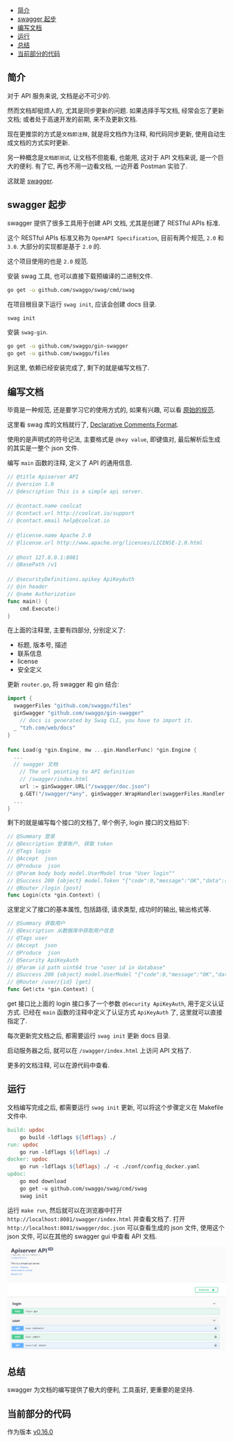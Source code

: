 <!-- TOC -->

- [简介](#简介)
- [swagger 起步](#swagger-起步)
- [编写文档](#编写文档)
- [运行](#运行)
- [总结](#总结)
- [当前部分的代码](#当前部分的代码)

<!-- /TOC -->

## 简介

对于 API 服务来说, 文档是必不可少的.

然而文档却挺烦人的, 尤其是同步更新的问题. 如果选择手写文档, 经常会忘了更新文档;
或者处于高速开发的前期, 来不及更新文档.

现在更推崇的方式是`文档即注释`, 就是将文档作为注释, 和代码同步更新,
使用自动生成文档的方式实时更新.

另一种概念是`文档即测试`, 让文档不但能看, 也能用, 这对于 API 文档来说,
是一个巨大的便利. 有了它, 再也不用一边看文档, 一边开着 Postman 实验了.

这就是 [swagger](https://swagger.io/).

## swagger 起步

swagger 提供了很多工具用于创建 API 文档, 尤其是创建了 RESTful APIs 标准.

这个 RESTful APIs 标准又称为 `OpenAPI Specification`, 目前有两个规范,
`2.0` 和 `3.0`. 大部分的实现都是基于 `2.0` 的.

这个项目使用的也是 `2.0` 规范.

安装 swag 工具, 也可以直接下载预编译的二进制文件.

```bash
go get -u github.com/swaggo/swag/cmd/swag
```

在项目根目录下运行 `swag init`, 应该会创建 docs 目录.

```bash
swag init
```

安装 `swag-gin`.

```bash
go get -u github.com/swaggo/gin-swagger
go get -u github.com/swaggo/files
```

到这里, 依赖已经安装完成了, 剩下的就是编写文档了.

## 编写文档

毕竟是一种规范, 还是要学习它的使用方式的, 如果有兴趣, 可以看
[原始的规范](https://github.com/OAI/OpenAPI-Specification).

这里看 swag 库的文档就行了,
[Declarative Comments Format](https://github.com/swaggo/swag#declarative-comments-format).

使用的是声明式的符号记法, 主要格式是 `@key value`, 即键值对,
最后解析后生成的其实是一整个 json 文件.

编写 `main` 函数的注释, 定义了 API 的通用信息.

```go
// @title Apiserver API
// @version 1.0
// @description This is a simple api server.

// @contact.name coolcat
// @contact.url http://coolcat.io/support
// @contact.email help@coolcat.io

// @license.name Apache 2.0
// @license.url http://www.apache.org/licenses/LICENSE-2.0.html

// @host 127.0.0.1:8081
// @BasePath /v1

// @securityDefinitions.apikey ApiKeyAuth
// @in header
// @name Authorization
func main() {
	cmd.Execute()
}
```

在上面的注释里, 主要有四部分, 分别定义了:

- 标题, 版本号, 描述
- 联系信息
- license
- 安全定义

更新 `router.go`, 将 swagger 和 gin 结合:

```go
import {
  swaggerFiles "github.com/swaggo/files"
  ginSwagger "github.com/swaggo/gin-swagger"
    // docs is generated by Swag CLI, you have to import it.
  _ "tzh.com/web/docs"
}

func Load(g *gin.Engine, mw ...gin.HandlerFunc) *gin.Engine {
  ...
  // swagger 文档
	// The url pointing to API definition
	// /swagger/index.html
	url := ginSwagger.URL("/swagger/doc.json")
	g.GET("/swagger/*any", ginSwagger.WrapHandler(swaggerFiles.Handler, url))
  ...
}
```

剩下的就是编写每个接口的文档了, 举个例子, login 接口的文档如下:

```go
// @Summary 登录
// @Description 登录账户, 获取 token
// @Tags login
// @Accept  json
// @Produce  json
// @Param body body model.UserModel true "User login""
// @Success 200 {object} model.Token "{"code":0,"message":"OK","data":{"token":"name"}}"
// @Router /login [post]
func Login(ctx *gin.Context) {
```

这里定义了接口的基本属性, 包括路径, 请求类型, 成功时的输出, 输出格式等.

```go
// @Summary 获取用户
// @Description 从数据库中获取用户信息
// @Tags user
// @Accept  json
// @Produce  json
// @Security ApiKeyAuth
// @Param id path uint64 true "user id in database"
// @Success 200 {object} model.UserModel "{"code":0,"message":"OK","data": {}}"
// @Router /user/{id} [get]
func Get(ctx *gin.Context) {
```

get 接口比上面的 login 接口多了一个参数 `@Security ApiKeyAuth`, 用于定义认证方式.
已经在 `main` 函数的注释中定义了认证方式 `ApiKeyAuth` 了, 这里就可以直接指定了.

每次更新完文档之后, 都需要运行 `swag init` 更新 docs 目录.

启动服务器之后, 就可以在 `/swagger/index.html` 上访问 API 文档了.

更多的文档注释, 可以在源代码中查看.

## 运行

文档编写完成之后, 都需要运行 `swag init` 更新, 可以将这个步骤定义在 Makefile 文件中.

```Makefile
build: updoc
	go build -ldflags ${ldflags} ./
run: updoc
	go run -ldflags ${ldflags} ./
docker: updoc
	go run -ldflags ${ldflags} ./ -c ./conf/config_docker.yaml
updoc:
	go mod download
	go get -u github.com/swaggo/swag/cmd/swag
	swag init
```

运行 `make run`, 然后就可以在浏览器中打开 `http://localhost:8081/swagger/index.html` 并查看文档了.
打开 `http://localhost:8081/swagger/doc.json` 可以查看生成的 json 文件,
使用这个 json 文件, 可以在其他的 swagger gui 中查看 API 文档.

![swagger API](../img/page/16-1-swag.png)

## 总结

swagger 为文档的编写提供了极大的便利, 工具虽好, 更重要的是坚持.

## 当前部分的代码

作为版本 [v0.16.0](https://github.com/zhenhua32/go_web/tree/v0.16.0)
